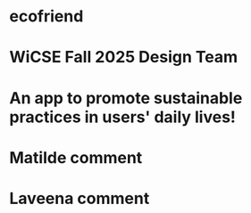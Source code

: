 # ecofriend
# WiCSE Fall 2025 Design Team
# An app to promote sustainable practices in users' daily lives!
# Matilde comment
# Laveena comment
